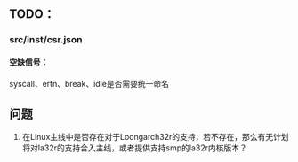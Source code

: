 ## TODO：

### src/inst/csr.json

#### 空缺信号：

syscall、ertn、break、idle是否需要统一命名

## 问题

1. 在Linux主线中是否存在对于Loongarch32r的支持，若不存在，那么有无计划将对la32r的支持合入主线，或者提供支持smp的la32r内核版本？
